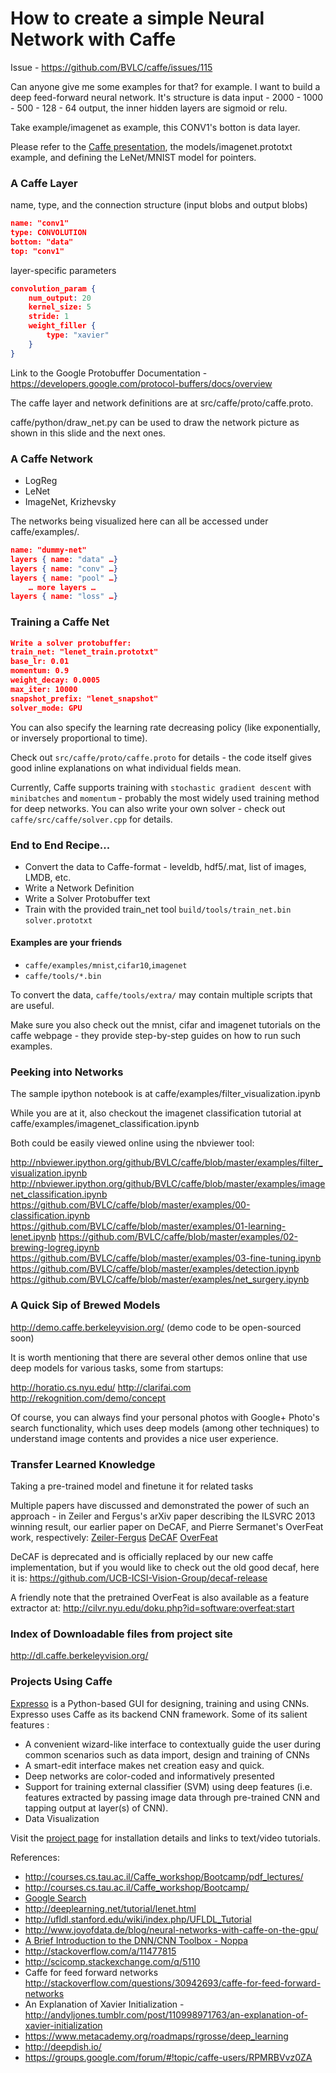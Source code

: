 How to create a simple Neural Network with Caffe
====


Issue - https://github.com/BVLC/caffe/issues/115

Can anyone give me some examples for that? for example. I want to build a deep feed-forward neural network. It's structure is data input - 2000 - 1000 - 500 - 128 - 64 output, the inner hidden layers are sigmoid or relu.


Take example/imagenet as example, this CONV1's botton is data layer.


Please refer to the [Caffe presentation](), the models/imagenet.prototxt example, and defining the LeNet/MNIST model for pointers.



### A Caffe Layer

name, type, and the connection structure (input blobs and output blobs)

```json
name: "conv1"
type: CONVOLUTION
bottom: "data"
top: "conv1"
```

layer-specific parameters

```json
convolution_param {
    num_output: 20
    kernel_size: 5
    stride: 1
    weight_filler {
        type: "xavier"
    }
}
```


Link to the Google Protobuffer Documentation - https://developers.google.com/protocol-buffers/docs/overview

The caffe layer and network definitions are at src/caffe/proto/caffe.proto.

caffe/python/draw_net.py can be used to draw the network picture as shown in this slide and the next ones.



### A Caffe Network

- LogReg
- LeNet
- ImageNet, Krizhevsky

The networks being visualized here can all be accessed under caffe/examples/.

```json
name: "dummy-net"
layers { name: "data" …}
layers { name: "conv" …}
layers { name: "pool" …}
    … more layers …
layers { name: "loss" …}
```

### Training a Caffe Net

```json
Write a solver protobuffer:
train_net: "lenet_train.prototxt"
base_lr: 0.01
momentum: 0.9
weight_decay: 0.0005
max_iter: 10000
snapshot_prefix: "lenet_snapshot"
solver_mode: GPU
```

You can also specify the learning rate decreasing policy (like exponentially, or inversely proportional to time). 

Check out `src/caffe/proto/caffe.proto` for details - the code itself gives good inline explanations on what individual fields mean.

Currently, Caffe supports training with `stochastic gradient descent` with `minibatches` and `momentum` - probably the most widely used training method for deep networks. You can also write your own solver - check out `caffe/src/caffe/solver.cpp` for details.



### End to End Recipe...

- Convert the data to Caffe-format - leveldb, hdf5/.mat, list of images, LMDB, etc.
- Write a Network Definition
- Write a Solver Protobuffer text
- Train with the provided train_net tool `build/tools/train_net.bin` `solver.prototxt`


#### Examples are your friends
- `caffe/examples/mnist`,`cifar10`,`imagenet`
- `caffe/tools/*.bin`

To convert the data, `caffe/tools/extra/` may contain multiple scripts that are useful.

Make sure you also check out the mnist, cifar and imagenet tutorials on the caffe webpage - they provide step-by-step guides on how to run such examples.


### Peeking into Networks
The sample ipython notebook is at caffe/examples/filter_visualization.ipynb

While you are at it, also checkout the imagenet classification tutorial at caffe/examples/imagenet_classification.ipynb

Both could be easily viewed online using the nbviewer tool:

http://nbviewer.ipython.org/github/BVLC/caffe/blob/master/examples/filter_visualization.ipynb
http://nbviewer.ipython.org/github/BVLC/caffe/blob/master/examples/imagenet_classification.ipynb
https://github.com/BVLC/caffe/blob/master/examples/00-classification.ipynb
https://github.com/BVLC/caffe/blob/master/examples/01-learning-lenet.ipynb
https://github.com/BVLC/caffe/blob/master/examples/02-brewing-logreg.ipynb
https://github.com/BVLC/caffe/blob/master/examples/03-fine-tuning.ipynb
https://github.com/BVLC/caffe/blob/master/examples/detection.ipynb
https://github.com/BVLC/caffe/blob/master/examples/net_surgery.ipynb


### A Quick Sip of Brewed Models

http://demo.caffe.berkeleyvision.org/ (demo code to be open-sourced soon)

It is worth mentioning that there are several other demos online that use deep models for various tasks, some from startups:

http://horatio.cs.nyu.edu/
http://clarifai.com
http://rekognition.com/demo/concept


Of course, you can always find your personal photos with Google+ Photo's search functionality, which uses deep models (among other techniques) to understand image contents and provides a nice user experience.

### Transfer Learned Knowledge
Taking a pre-trained model and finetune it for related tasks

Multiple papers have discussed and demonstrated the power of such an approach - in Zeiler and Fergus's arXiv paper describing the ILSVRC 2013 winning result, our earlier paper on DeCAF, and Pierre Sermanet's OverFeat work, respectively:
[Zeiler-Fergus](http://arxiv.org/abs/1311.2901)
[DeCAF](http://arxiv.org/abs/1310.1531)
[OverFeat](http://arxiv.org/abs/1312.6229)


DeCAF is deprecated and is officially replaced by our new caffe implementation, but if you would like to check out the old good decaf, here it is:
https://github.com/UCB-ICSI-Vision-Group/decaf-release

A friendly note that the pretrained OverFeat is also available as a feature extractor at:
http://cilvr.nyu.edu/doku.php?id=software:overfeat:start

### Index of Downloadable files from project site
http://dl.caffe.berkeleyvision.org/
 



### Projects Using Caffe
[Expresso](https://github.com/val-iisc/expresso) is a Python-based GUI for designing, training and using CNNs. Expresso uses Caffe as its backend CNN framework. Some of its salient features :

- A convenient wizard-like interface to contextually guide the user during common scenarios such as data import, design and training of CNNs
- A smart-edit interface makes net creation easy and quick.
- Deep networks are color-coded and informatively presented
- Support for training external classifier (SVM) using deep features (i.e. features extracted by passing image data through pre-trained CNN and tapping output at layer(s) of CNN).
- Data Visualization

Visit the [project page](http://val.serc.iisc.ernet.in/expresso) for installation details and links to text/video tutorials.




References: 

- http://courses.cs.tau.ac.il/Caffe_workshop/Bootcamp/pdf_lectures/
- http://courses.cs.tau.ac.il/Caffe_workshop/Bootcamp/
- [Google Search](https://www.google.com/search?q=site%3Acourses.cs.tau.ac.il+inurl%3A%22Caffe_workshop%22&oq=site%3Acourses.cs.tau.ac.il+inurl%3A%22Caffe_workshop%22&aqs=chrome..69i57j69i58.429j0j4&sourceid=chrome&es_sm=119&ie=UTF-8)
- http://deeplearning.net/tutorial/lenet.html
- http://ufldl.stanford.edu/wiki/index.php/UFLDL_Tutorial
- http://www.joyofdata.de/blog/neural-networks-with-caffe-on-the-gpu/
- [A Brief Introduction to the DNN/CNN Toolbox - Noppa](https://noppa.oulu.fi/noppa/kurssi/521010j/luennot/521010J_toolbox_intro.pdf)
- http://stackoverflow.com/a/11477815
- http://scicomp.stackexchange.com/q/5110
- Caffe for feed forward networks http://stackoverflow.com/questions/30942693/caffe-for-feed-forward-networks
-  An Explanation of Xavier Initialization - http://andyljones.tumblr.com/post/110998971763/an-explanation-of-xavier-initialization
-  https://www.metacademy.org/roadmaps/rgrosse/deep_learning
-  http://deepdish.io/
-  https://groups.google.com/forum/#!topic/caffe-users/RPMRBVvz0ZA